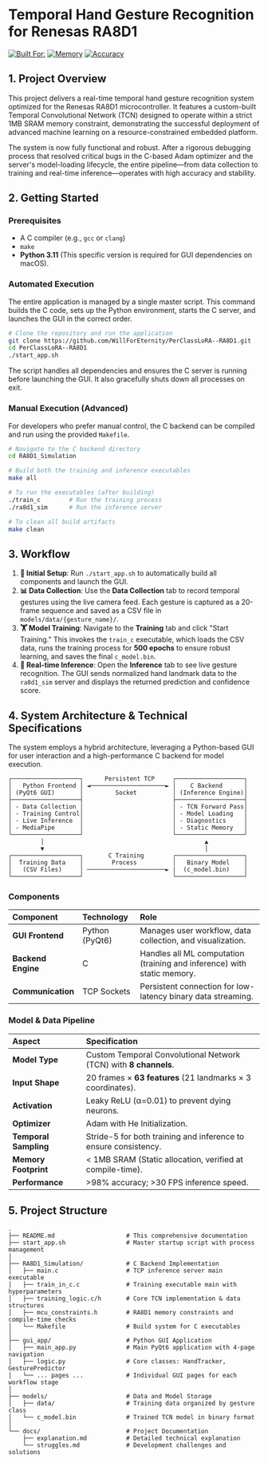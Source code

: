 # Temporal Hand Gesture Recognition for Renesas RA8D1

[![Built For:](https://img.shields.io/badge/Built%20For-Renesas%20RA8D1-blue)](https://www.renesas.com/us/en/products/microcontrollers-microprocessors/ra-cortex-m-mcus/ra8d1-480-mhz-arm-cortex-m85-based-microcontroller-helium-and-trustzone)
[![Memory](https://img.shields.io/badge/Memory-%3C1MB%20SRAM-orange)]()
[![Accuracy](https://img.shields.io/badge/Accuracy-98%25%2B-success)]()

## 1. Project Overview

This project delivers a real-time temporal hand gesture recognition system optimized for the Renesas RA8D1 microcontroller. It features a custom-built Temporal Convolutional Network (TCN) designed to operate within a strict 1MB SRAM memory constraint, demonstrating the successful deployment of advanced machine learning on a resource-constrained embedded platform.

The system is now fully functional and robust. After a rigorous debugging process that resolved critical bugs in the C-based Adam optimizer and the server's model-loading lifecycle, the entire pipeline—from data collection to training and real-time inference—operates with high accuracy and stability.

## 2. Getting Started

### Prerequisites
- A C compiler (e.g., `gcc` or `clang`)
- `make`
- **Python 3.11** (This specific version is required for GUI dependencies on macOS).

### Automated Execution

The entire application is managed by a single master script. This command builds the C code, sets up the Python environment, starts the C server, and launches the GUI in the correct order.

```bash
# Clone the repository and run the application
git clone https://github.com/WillForEternity/PerClassLoRA--RA8D1.git
cd PerClassLoRA--RA8D1
./start_app.sh
```

The script handles all dependencies and ensures the C server is running before launching the GUI. It also gracefully shuts down all processes on exit.

### Manual Execution (Advanced)
For developers who prefer manual control, the C backend can be compiled and run using the provided `Makefile`.

```bash
# Navigate to the C backend directory
cd RA8D1_Simulation

# Build both the training and inference executables
make all

# To run the executables (after building)
./train_c        # Run the training process
./ra8d1_sim      # Run the inference server

# To clean all build artifacts
make clean
```

## 3. Workflow

1.  **🚀 Initial Setup**: Run `./start_app.sh` to automatically build all components and launch the GUI.
2.  **📊 Data Collection**: Use the **Data Collection** tab to record temporal gestures using the live camera feed. Each gesture is captured as a 20-frame sequence and saved as a CSV file in `models/data/{gesture_name}/`.
3.  **🏋️ Model Training**: Navigate to the **Training** tab and click "Start Training." This invokes the `train_c` executable, which loads the CSV data, runs the training process for **500 epochs** to ensure robust learning, and saves the final `c_model.bin`.
4.  **🎯 Real-time Inference**: Open the **Inference** tab to see live gesture recognition. The GUI sends normalized hand landmark data to the `ra8d1_sim` server and displays the returned prediction and confidence score.

## 4. System Architecture & Technical Specifications

The system employs a hybrid architecture, leveraging a Python-based GUI for user interaction and a high-performance C backend for model execution.

```
┌───────────────────┐      Persistent TCP     ┌───────────────────┐
│   Python Frontend │ ◄─────────────────────► │    C Backend      │
│ (PyQt6 GUI)       │         Socket          │ (Inference Engine)│
├───────────────────┤                         ├───────────────────┤
│ - Data Collection │                         │ - TCN Forward Pass│
│ - Training Control│                         │ - Model Loading   │
│ - Live Inference  │                         │ - Diagnostics     │
│ - MediaPipe       │                         │ - Static Memory   │
└───────────────────┘                         └───────────────────┘
         │                                             ▲
         ▼                                             │
┌───────────────────┐       C Training        ┌───────────────────┐
│  Training Data    │        Process          │   Binary Model    │
│   (CSV Files)     │ ──────────────────────► |  (c_model.bin)    │
└───────────────────┘                         └───────────────────┘
```

### Components

| Component | Technology | Role |
| :--- | :--- | :--- |
| **GUI Frontend** | Python (PyQt6) | Manages user workflow, data collection, and visualization. |
| **Backend Engine** | C | Handles all ML computation (training and inference) with static memory. |
| **Communication** | TCP Sockets | Persistent connection for low-latency binary data streaming. |

### Model & Data Pipeline

| Aspect | Specification |
| :--- | :--- |
| **Model Type** | Custom Temporal Convolutional Network (TCN) with **8 channels**. |
| **Input Shape** | 20 frames × **63 features** (21 landmarks × 3 coordinates). |
| **Activation** | Leaky ReLU (α=0.01) to prevent dying neurons. |
| **Optimizer** | Adam with He Initialization. |
| **Temporal Sampling**| Stride-5 for both training and inference to ensure consistency. |
| **Memory Footprint** | < 1MB SRAM (Static allocation, verified at compile-time). |
| **Performance** | >98% accuracy; >30 FPS inference speed. |

## 5. Project Structure

```
.
├── README.md                    # This comprehensive documentation
├── start_app.sh                 # Master startup script with process management
│
├── RA8D1_Simulation/            # C Backend Implementation
│   ├── main.c                   # TCP inference server main executable
│   ├── train_in_c.c             # Training executable main with hyperparameters
│   ├── training_logic.c/h       # Core TCN implementation & data structures
│   ├── mcu_constraints.h        # RA8D1 memory constraints and compile-time checks
│   └── Makefile                 # Build system for C executables
│
├── gui_app/                     # Python GUI Application
│   ├── main_app.py              # Main PyQt6 application with 4-page navigation
│   ├── logic.py                 # Core classes: HandTracker, GesturePredictor
│   └── ... pages ...            # Individual GUI pages for each workflow stage
│
├── models/                      # Data and Model Storage
│   ├── data/                    # Training data organized by gesture class
│   └── c_model.bin              # Trained TCN model in binary format
│
└── docs/                        # Project Documentation
    ├── explanation.md           # Detailed technical explanation
    └── struggles.md             # Development challenges and solutions
```

